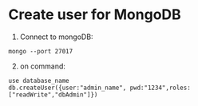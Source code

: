 # Create user for MongoDB

1) Connect to mongoDB:
````
mongo --port 27017
````

2) on command:
````
use database_name
db.createUser({user:"admin_name", pwd:"1234",roles:["readWrite","dbAdmin"]})﻿
````